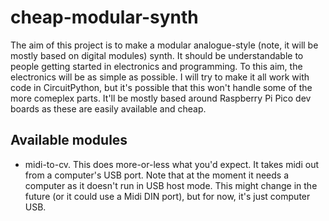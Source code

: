 # cheap-modular-synth
The aim of this project is to make a modular analogue-style (note, it will be mostly based on digital modules) synth. It should be understandable to people getting started in electronics and programming. To this aim, the electronics will be as simple as possible. I will try to make it all work with code in CircuitPython, but it's possible that this won't handle some of the more comeplex parts. It'll be mostly based around Raspberry Pi Pico dev boards as these are easily available and cheap.

## Available modules
* midi-to-cv. This does more-or-less what you'd expect. It takes midi out from a computer's USB port. Note that at the moment it needs a computer as it doesn't run in USB host mode. This might change in the future (or it could use a Midi DIN port), but for now, it's just computer USB.
